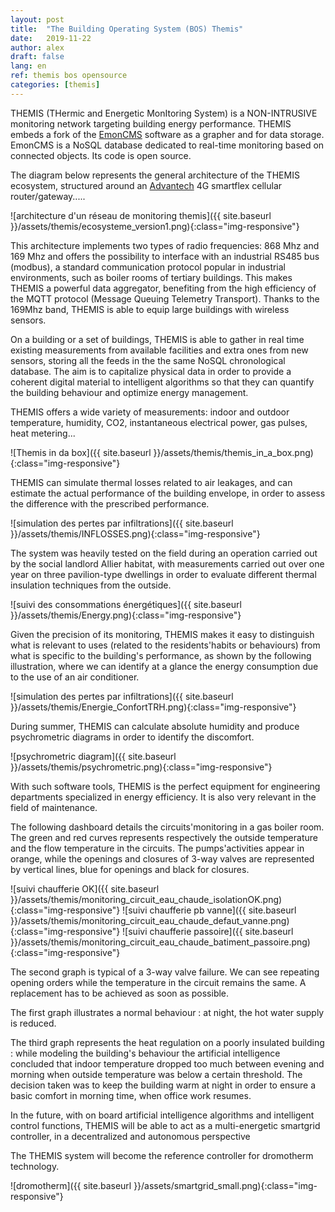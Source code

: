 ```yaml
---
layout: post
title:  "The Building Operating System (BOS) Themis"
date:   2019-11-22
author: alex
draft: false
lang: en
ref: themis bos opensource
categories: [themis]
---
```


THEMIS (THermic and Energetic MonItoring System) is a NON-INTRUSIVE monitoring network targeting building energy performance. 
THEMIS embeds a fork of the [EmonCMS](http://github.com/emoncms/emoncms) software as a grapher and for data storage. 
EmonCMS is a NoSQL database dedicated to real-time monitoring based on connected objects. Its code is open source.

The diagram below represents the general architecture of the THEMIS ecosystem, structured around an [Advantech](https://www.advantech.com) 4G smartflex cellular router/gateway.....

![architecture d'un réseau de monitoring themis]({{ site.baseurl }}/assets/themis/ecosysteme_version1.png){:class="img-responsive"}

This architecture implements two types of radio frequencies: 868 Mhz and 169 Mhz and offers the possibility to interface with an industrial RS485 bus (modbus), 
a standard communication protocol popular in industrial environments, such as boiler rooms of tertiary buildings. This makes THEMIS a powerful data aggregator, 
benefiting from the high efficiency of the MQTT protocol (Message Queuing Telemetry Transport). 
Thanks to the 169Mhz band, THEMIS is able to equip large buildings with wireless sensors.

On a building or a set of buildings, THEMIS is able to gather in real time existing measurements from available facilities and extra ones from new sensors,
storing all the feeds in the the same NoSQL chronological database. The aim is to capitalize physical data in order to provide a coherent digital material to intelligent 
algorithms so that they can quantify the building behaviour and optimize energy management. 

THEMIS offers a wide variety of measurements: indoor and outdoor temperature, humidity, CO2, instantaneous electrical power, gas pulses, heat metering... 

![Themis in da box]({{ site.baseurl }}/assets/themis/themis_in_a_box.png){:class="img-responsive"}

THEMIS can simulate thermal losses related to air leakages, and can estimate the actual performance of the building envelope, 
in order to assess the difference with the prescribed performance.

![simulation des pertes par infiltrations]({{ site.baseurl }}/assets/themis/INFLOSSES.png){:class="img-responsive"}

The system was heavily tested on the field during an operation carried out by the social landlord Allier habitat, with measurements carried out over one year 
on three pavilion-type dwellings in order to evaluate different thermal insulation techniques from the outside.

![suivi des consommations énergétiques]({{ site.baseurl }}/assets/themis/Energy.png){:class="img-responsive"}

Given the precision of its monitoring, THEMIS makes it easy to distinguish what is relevant to uses (related to the residents'habits or behaviours) from what 
is specific to the building's performance, as shown by the following illustration, where we can identify at a glance the energy consumption due to the use of an air conditioner.

![simulation des pertes par infiltrations]({{ site.baseurl }}/assets/themis/Energie_ConfortTRH.png){:class="img-responsive"}

During summer, THEMIS can calculate absolute humidity and produce psychrometric diagrams in order to identify the discomfort.

![psychrometric diagram]({{ site.baseurl }}/assets/themis/psychrometric.png){:class="img-responsive"}

With such software tools, THEMIS is the perfect equipment for engineering departments specialized in energy efficiency. It is also very relevant in the field of maintenance.

The following dashboard details the circuits'monitoring in a gas boiler room. The green and red curves represents respectively the outside temperature and the flow temperature 
in the circuits. The pumps'activities appear in orange, while the openings and closures of 3-way valves are represented by vertical lines, blue for openings and black for closures. 

![suivi chaufferie OK]({{ site.baseurl }}/assets/themis/monitoring_circuit_eau_chaude_isolationOK.png){:class="img-responsive"}
![suivi chaufferie pb vanne]({{ site.baseurl }}/assets/themis/monitoring_circuit_eau_chaude_defaut_vanne.png){:class="img-responsive"}
![suivi chaufferie passoire]({{ site.baseurl }}/assets/themis/monitoring_circuit_eau_chaude_batiment_passoire.png){:class="img-responsive"}

The second graph is typical of a 3-way valve failure. We can see repeating opening orders while the temperature in the circuit remains the same. 
A replacement has to be achieved as soon as possible.

The first graph illustrates a normal behaviour : at night, the hot water supply is reduced. 

The third graph represents the heat regulation on a poorly insulated building : 
while modeling the building's behaviour the artificial intelligence concluded that indoor temperature dropped too much between evening and morning when outside temperature was below a certain threshold. 
The decision taken was to keep the building warm at night in order to ensure a basic comfort in morning time, when office work resumes.

In the future, with on board artificial intelligence algorithms and intelligent control functions, 
THEMIS will be able to act as a multi-energetic smartgrid controller, in a decentralized and autonomous perspective 

The THEMIS system will become the reference controller for dromotherm technology.

![dromotherm]({{ site.baseurl }}/assets/smartgrid_small.png){:class="img-responsive"}
